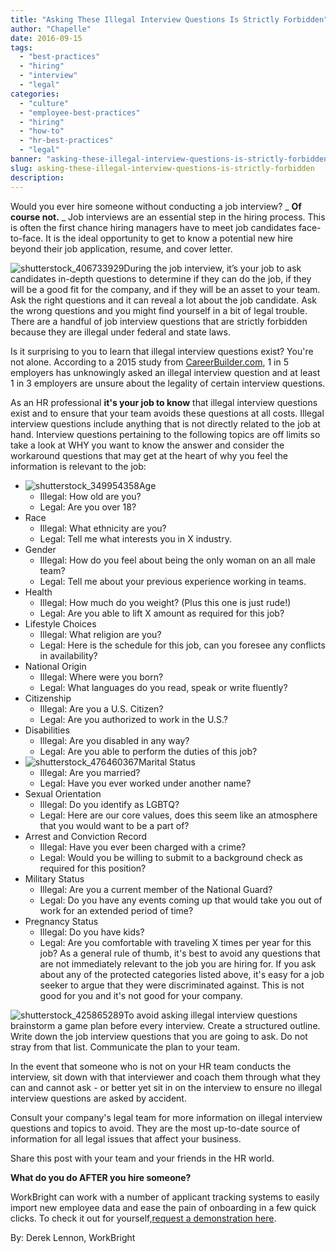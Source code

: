 ```yaml
---
title: "Asking These Illegal Interview Questions Is Strictly Forbidden"
author: "Chapelle"
date: 2016-09-15
tags:
  - "best-practices"
  - "hiring"
  - "interview"
  - "legal"
categories:
  - "culture"
  - "employee-best-practices"
  - "hiring"
  - "how-to"
  - "hr-best-practices"
  - "legal"
banner: "asking-these-illegal-interview-questions-is-strictly-forbidden/banner.jpg"
slug: asking-these-illegal-interview-questions-is-strictly-forbidden
description: 
---
```

Would you ever hire someone without conducting a job interview? _ **Of course not.** _ Job interviews are an essential step in the hiring process. This is often the first chance hiring managers have to meet job candidates face-to-face. It is the ideal opportunity to get to know a potential new hire beyond their job application, resume, and cover letter.  
  
 ![shutterstock_406733929](/images/blog/asking-these-illegal-interview-questions-is-strictly-forbidden/shutterstock_406733929-300x300.jpg)During the job interview, it’s your job to ask candidates in-depth questions to determine if they can do the job, if they will be a good fit for the company, and if they will be an asset to your team. Ask the right questions and it can reveal a lot about the job candidate. Ask the wrong questions and you might find yourself in a bit of legal trouble. There are a handful of job interview questions that are strictly forbidden because they are illegal under federal and state laws.  
  
Is it surprising to you to learn that illegal interview questions exist? You're not alone. According to a 2015 study from [CareerBuilder.com](http://www.careerbuilder.com/share/aboutus/pressreleasesdetail.aspx?sd=4%2F9%2F2015&id=pr877&ed=12%2F31%2F2015), 1 in 5 employers has unknowingly asked an illegal interview question and at least 1 in 3 employers are unsure about the legality of certain interview questions.  
  
As an HR professional **it's your job to know** that illegal interview questions exist and to ensure that your team avoids these questions at all costs. Illegal interview questions include anything that is not directly related to the job at hand. Interview questions pertaining to the following topics are off limits so take a look at WHY you want to know the answer and consider the workaround questions that may get at the heart of why you feel the information is relevant to the job:

- ![shutterstock_349954358](/images/blog/asking-these-illegal-interview-questions-is-strictly-forbidden/shutterstock_349954358-300x225.jpg)Age
  - Illegal: How old are you?
  - Legal: Are you over 18?
- Race
  - Illegal: What ethnicity are you?
  - Legal: Tell me what interests you in X industry.
- Gender
  - Illegal: How do you feel about being the only woman on an all male team?
  - Legal: Tell me about your previous experience working in teams.
- Health
  - Illegal: How much do you weight? (Plus this one is just rude!)
  - Legal: Are you able to lift X amount as required for this job?
- Lifestyle Choices
  - Illegal: What religion are you?
  - Legal: Here is the schedule for this job, can you foresee any conflicts in availability?
- National Origin 
  - Illegal: Where were you born?
  - Legal: What languages do you read, speak or write fluently?
- Citizenship 
  - Illegal: Are you a U.S. Citizen?
  - Legal: Are you authorized to work in the U.S.?
- Disabilities
  - Illegal: Are you disabled in any way?
  - Legal: Are you able to perform the duties of this job?
- ![shutterstock_476460367](/images/blog/asking-these-illegal-interview-questions-is-strictly-forbidden/shutterstock_476460367-300x300.jpg)Marital Status
  - Illegal: Are you married?
  - Legal: Have you ever worked under another name?
- Sexual Orientation
  - Illegal: Do you identify as LGBTQ?
  - Legal: Here are our core values, does this seem like an atmosphere that you would want to be a part of?
- Arrest and Conviction Record
  - Illegal: Have you ever been charged with a crime?
  - Legal: Would you be willing to submit to a background check as required for this position?
- Military Status
  - Illegal: Are you a current member of the National Guard?
  - Legal: Do you have any events coming up that would take you out of work for an extended period of time?
- Pregnancy Status
  - Illegal: Do you have kids?
  - Legal: Are you comfortable with traveling X times per year for this job?
As a general rule of thumb, it's best to avoid any questions that are not immediately relevant to the job you are hiring for. If you ask about any of the protected categories listed above, it's easy for a job seeker to argue that they were discriminated against. This is not good for you and it's not good for your company.  
  
 ![shutterstock_425865289](/images/blog/asking-these-illegal-interview-questions-is-strictly-forbidden/shutterstock_425865289-300x225.jpg)To avoid asking illegal interview questions brainstorm a game plan before every interview. Create a structured outline. Write down the job interview questions that you are going to ask. Do not stray from that list. Communicate the plan to your team.  
  
In the event that someone who is not on your HR team conducts the interview, sit down with that interviewer and coach them through what they can and cannot ask - or better yet sit in on the interview to ensure no illegal interview questions are asked by accident.  
  
Consult your company's legal team for more information on illegal interview questions and topics to avoid. They are the most up-to-date source of information for all legal issues that affect your business.  
  
Share this post with your team and your friends in the HR world.  
  
**What do you do AFTER you hire someone?**  
  
WorkBright can work with a number of applicant tracking systems to easily import new employee data and ease the pain of onboarding in a few quick clicks. To check it out for yourself,[request a demonstration here](https://workbright.com/request-a-demo/).  
  
By: Derek Lennon, WorkBright  
  
  
  


  
  


  
  



